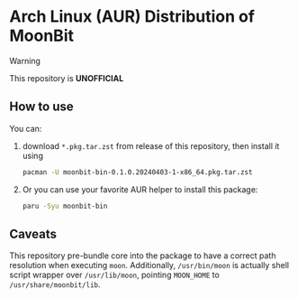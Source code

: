 # Arch Linux (AUR) Distribution of MoonBit

> [!WARNING]
> This repository is **UNOFFICIAL**

## How to use

You can:

1. download `*.pkg.tar.zst` from release of this repository, then install it using

    ```bash
    pacman -U moonbit-bin-0.1.0.20240403-1-x86_64.pkg.tar.zst
    ```

2. Or you can use your favorite AUR helper to install this package:

    ```bash
    paru -Syu moonbit-bin
    ```

## Caveats

This repository pre-bundle core into the package to have a correct path resolution when executing `moon`. Additionally, `/usr/bin/moon` is actually shell script wrapper over `/usr/lib/moon`, pointing `MOON_HOME` to `/usr/share/moonbit/lib`.
